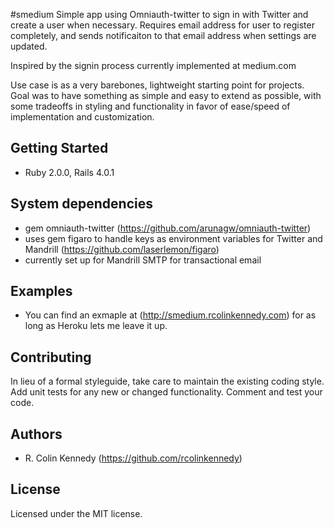 #smedium
Simple app using Omniauth-twitter to sign in with Twitter and create a user when necessary. Requires email address for user to register completely, and sends notificaiton to that email address when settings are updated.

Inspired by the signin process currently implemented at medium.com

Use case is as a very barebones, lightweight starting point for projects. Goal was to have something as simple and easy to extend as possible, with some tradeoffs in styling and functionality in favor of ease/speed of implementation and customization.

## Getting Started
* Ruby 2.0.0, Rails 4.0.1


## System dependencies
* gem omniauth-twitter (https://github.com/arunagw/omniauth-twitter)
* uses gem figaro to handle keys as environment variables for Twitter and Mandrill (https://github.com/laserlemon/figaro)
* currently set up for Mandrill SMTP for transactional email

## Examples
- You can find an exmaple at (http://smedium.rcolinkennedy.com) for as long as Heroku lets me leave it up.

## Contributing
In lieu of a formal styleguide, take care to maintain the existing coding style. Add unit tests for any new or changed functionality. Comment and test your code.

## Authors
- R. Colin Kennedy (https://github.com/rcolinkennedy)


## License
Licensed under the MIT license. 